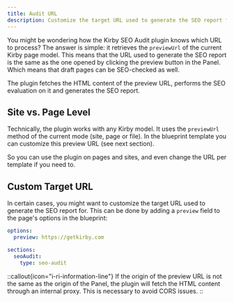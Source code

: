 ```yaml
---
title: Audit URL
description: Customize the target URL used to generate the SEO report for.
---
```


You might be wondering how the Kirby SEO Audit plugin knows which URL to process? The answer is simple: it retrieves the `previewUrl` of the current Kirby page model. This means that the URL used to generate the SEO report is the same as the one opened by clicking the preview button in the Panel. Which means that draft pages can be SEO-checked as well.

The plugin fetches the HTML content of the preview URL, performs the SEO evaluation on it and generates the SEO report.

## Site vs. Page Level

Technically, the plugin works with any Kirby model. It uses the `previewUrl` method of the current mode (site, page or file). In the blueprint template you can customize this preview URL (see next section).

So you can use the plugin on pages and sites, and even change the URL per template if you need to.

## Custom Target URL

In certain cases, you might want to customize the target URL used to generate the SEO report for. This can be done by adding a `preview` field to the page's options in the blueprint:

```yaml [pages/default.yml]
options:
  preview: https://getkirby.com

sections:
  seoAudit:
    type: seo-audit
```

::callout{icon="i-ri-information-line"}
If the origin of the preview URL is not the same as the origin of the Panel, the plugin will fetch the HTML content through an internal proxy. This is necessary to avoid CORS issues.
::
